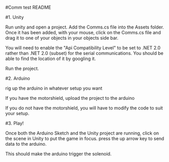 #Comm test README

#1. Unity

Run unity and open a project. Add the Comms.cs file into the Assets folder. Once it has been added, with your mouse, click on the Comms.cs file and drag it to one of your objects in your objects side bar.

You will need to enable the "Api Compatibility Level" to be set to .NET 2.0 rather than .NET 2.0 (subset) for the serial communications. You should be able to find the location of it by googling it.

Run the project.

#2. Arduino

rig up the arduino in whatever setup you want

If you have the motorshield, upload the project to the arduino

If you do not have the motorshield, you will have to modify the code to suit your setup.

#3. Play!

Once both the Arduino Sketch and the Unity project are running, click on the scene in Unity to put the game in focus. press the up arrow key to send data to the arduino.

This should make the arduino trigger the solenoid.
